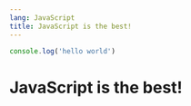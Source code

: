 ```yaml
---
lang: JavaScript
title: JavaScript is the best!
---
```


```javascript
console.log('hello world')
```

# JavaScript is the best!
